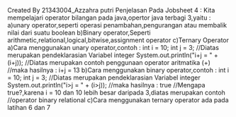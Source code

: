 Created By 21343004_Azzahra putri
Penjelasan Pada Jobsheet 4 :
Kita mempelajari operator bilangan pada java,opertor java terbagi 3,yaitu : a)unary operator,seperti operasi penambahan,pengurangan atau membalik nilai dari suatu boolean b)Binary operator,Seperti arithmetic,relational,logical,bitwise,assignment operator c)Ternary Operator
a)Cara menggunakan unary operator,contoh : int i = 10; int j = 3; //Diatas merupakan pendeklarasian Variabel integer System.out.println("i+j = " + (i+j)); //Diatas merupakan contoh penggunaan operator aritmatika (+) //maka hasilnya : i+j = 13
b)Cara menggunakan binary operator,contoh : int i = 10; int j = 3; //Diatas merupakan pendeklarasian Variabel integer System.out.println("i>j = " + (i>j)); //maka hasilnya : true //Mengapa true?,karena i = 10 dan 10 lebih besar daripada 3,diatas merupakan contoh //operator binary relational
c)Cara menggunakan ternary operator ada pada latihan 6 dan 7
